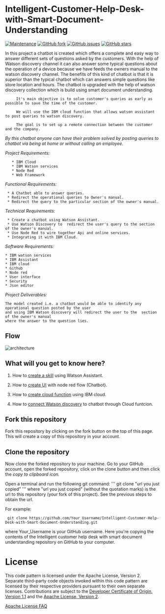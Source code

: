  # Intelligent-Customer-Help-Desk-with-Smart-Document-Understanding
 
 [![Maintenance](https://img.shields.io/badge/Maintained%3F-yes-green.svg)](https://github.com/Nidhi786sharma/Intelligent-Customer-Help-Desk-with-Smart-Document-Understanding/graphs/commit-activity) [![GitHub fork](https://img.shields.io/github/forks/Nidhi786sharma/Intelligent-Customer-Help-Desk-with-Smart-Document-Understanding?style=social)](https://github.com/Nidhi786sharma/Intelligent-Customer-Help-Desk-with-Smart-Document-Understanding) [![GitHub issues](https://img.shields.io/github/issues/Nidhi786sharma/Intelligent-Customer-Help-Desk-with-Smart-Document-Understanding)](https://github.com/Nidhi786sharma/Intelligent-Customer-Help-Desk-with-Smart-Document-Understanding/issues) [![GitHub stars](https://img.shields.io/github/stars/Nidhi786sharma/Intelligent-Customer-Help-Desk-with-Smart-Document-Understanding?style=social)](https://github.com/Nidhi786sharma/Intelligent-Customer-Help-Desk-with-Smart-Document-Understanding/stargazers) 
 
 

 In this project a chatbot is created which offers a complete and easy way to answer different sets of questions asked by the customers. With the help of Watson discovery channel it can also answer some typical questions about the operation of a device because we have feeds the owners manual to the watson discovery channel. The benefits of this kind of chatbot is that it is superior than the typical chatbot which can answers simple questions like store location and hours. The chatbot is upgraded with the help of watson discovery collection which is build using smart document understanding.

         It's main objective is to solve customer's queries as early as possible to save the time of the customer. 
         
         We will use the IBM cloud function that allows watson assistant to post queries to watson discovery.

         The goal is to set up a remote connection between the customer and the company. 
         
        
        
   *By this chatbot anyone can have their problem solved by posting queries to chatbot via being at home or without calling an employee.*
   
   

*Project Requirements:*

       * IBM Cloud
       * IBM Watson services
       * Node Red
       * Web Framework

*Functional Requirements:*

     * A Chatbot able to answer queries.
     * Redirect the operational queries to Owner's manual.
     * Redirect the query to the particular section of the owner's manual.


*Technical Requirements:*

     * Create a chatbot using Watson Assistant.
     * Use Watson Discovery to  redirect the user's query to the section of the owner's manual.
     * Use Node Red to wire together Api and online services.
     * Integrating it with IBM Cloud.

*Software Requirements:*

    * IBM watson services
    * IBM Assistant
    * IBM cloud
    * Github
    * Node red
    * User interface
    * Security
    * Json editor


*Project Deliverables:*

    The model created i.e. a chatbot would be able to identify any operational question posted by the user
    and using IBM Watson discovery will redirect the user to the  section of the owner's manual
    where the answer to the question lies.
    
    
  ## Flow

![architecture](http://i.xp.io/tWSpUFl.png)

    
    
    
    
    
    

## What will you get to know here?


1. How to [create a skill](skill.md) using Watson Assistant.


2. How to [create UI](flow.md) with node red flow (Chatbot).


3. How to [create cloud function](Cf.md) using IBM cloud.


4. How to [connect Watson discovery](Discovery.md) to chatbot through Cloud funtcion.







## Fork this repository

Fork this repository by clicking on the fork button on the top of this page. This will create a copy of this repository in your account.

## Clone the repository

Now clone the forked repository to your machine. Go to your GitHub account, open the forked repository, click on the clone button and then click the *copy to clipboard icon.*

Open a terminal and run the following git command:
'''
      git clone "url you just copied"
'''
where "url you just copied" (without the quotation marks) is the url to this repository (your fork of this project). See the previous steps to obtain the url.

For example:

     git clone https://github.com/Your_Username/Intelligent-Customer-Help-Desk-with-Smart-Document-Understanding.git

where Your_Username is your GitHub username. Here you're copying the contents of the Intelligent customer help desk with smart document understanding repository on GitHub to your computer.









# License

This code pattern is licensed under the Apache License, Version 2. Separate third-party code objects invoked within this code pattern are licensed by their respective providers pursuant to their own separate licenses. Contributions are subject to the [Developer Certificate of Origin, Version 1.1](https://developercertificate.org/) and the [Apache License, Version 2](https://www.apache.org/licenses/LICENSE-2.0.txt).


[Apache License FAQ](https://www.apache.org/foundation/license-faq.html#WhatDoesItMEAN)



